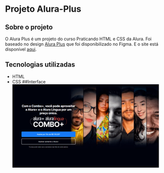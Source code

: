 # Projeto Alura-Plus
## Sobre o projeto
O Alura Plus é um projeto do curso Praticando HTML e CSS da Alura. Foi baseado no design <a href="https://www.figma.com/file/W2skZ4hch8r0bPyKd1AFrM/Alura-Plus---Layout-(Copy)?node-id=0%3A1&t=Gt0obCORYa0rgyT9-0">Alura Plus</a> que foi disponibilizado no Figma. E o site está disponível <a href="#">aqui</a>.
## Tecnologias utilizadas
* HTML
* CSS
##Interface
![](img/gif-site.gif)
